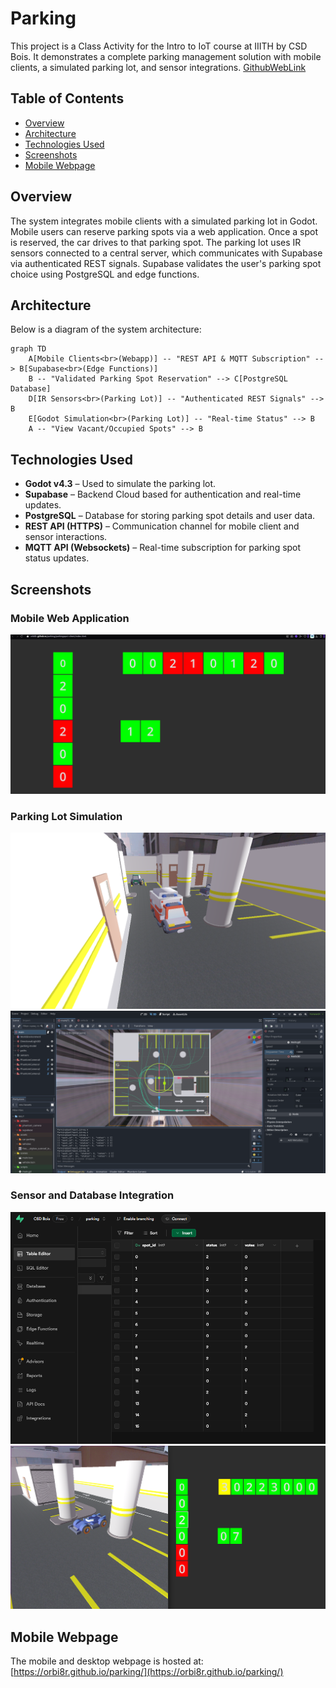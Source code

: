 # Parking

This project is a Class Activity for the Intro to IoT course at IIITH by CSD Bois. It demonstrates a complete parking management solution with mobile clients, a simulated parking lot, and sensor integrations. [GithubWebLink](https://orbi8r.github.io/parking/)

## Table of Contents
- [Overview](#overview)
- [Architecture](#architecture)
- [Technologies Used](#technologies-used)
- [Screenshots](#screenshots)
- [Mobile Webpage](#mobile-webpage)

## Overview

The system integrates mobile clients with a simulated parking lot in Godot. Mobile users can reserve parking spots via a web application. Once a spot is reserved, the car drives to that parking spot. The parking lot uses IR sensors connected to a central server, which communicates with Supabase via authenticated REST signals. Supabase validates the user's parking spot choice using PostgreSQL and edge functions.

## Architecture

Below is a diagram of the system architecture:

```mermaid
graph TD
    A[Mobile Clients<br>(Webapp)] -- "REST API & MQTT Subscription" --> B[Supabase<br>(Edge Functions)]
    B -- "Validated Parking Spot Reservation" --> C[PostgreSQL Database]
    D[IR Sensors<br>(Parking Lot)] -- "Authenticated REST Signals" --> B
    E[Godot Simulation<br>(Parking Lot)] -- "Real-time Status" --> B
    A -- "View Vacant/Occupied Spots" --> B
```

## Technologies Used

- **Godot v4.3** – Used to simulate the parking lot.
- **Supabase** – Backend Cloud based for authentication and real-time updates.
- **PostgreSQL** – Database for storing parking spot details and user data.
- **REST API (HTTPS)** – Communication channel for mobile client and sensor interactions.
- **MQTT API (Websockets)** – Real-time subscription for parking spot status updates.

## Screenshots

### Mobile Web Application
![Mobile Webapp](images/webapp.png)

### Parking Lot Simulation
![Parking Lot View](images/Parkinglot1.png)
![Parking Lot Simulation](images/Parkinglot2.png)

### Sensor and Database Integration
![Supabase Table](images/SupabaseTable.png)
![Parking Lot & Webapp Side-By-Side](images/Parkinglot_and_webapp_sidebyside.png)

## Mobile Webpage
The mobile and desktop webpage is hosted at: [https://orbi8r.github.io/parking/](https://orbi8r.github.io/parking/)
